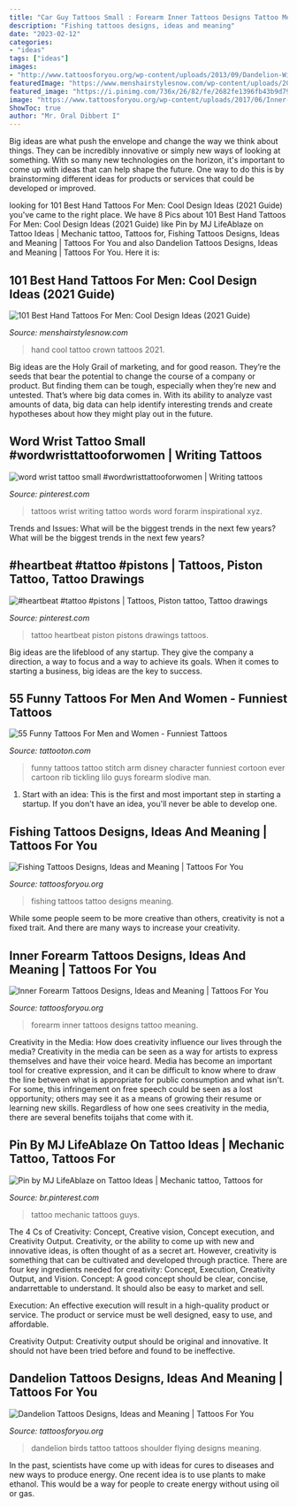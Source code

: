 ```yaml
---
title: "Car Guy Tattoos Small : Forearm Inner Tattoos Designs Tattoo Meaning"
description: "Fishing tattoos designs, ideas and meaning"
date: "2023-02-12"
categories:
- "ideas"
tags: ["ideas"]
images:
- "http://www.tattoosforyou.org/wp-content/uploads/2013/09/Dandelion-With-Birds-Tattoo.jpg"
featuredImage: "https://www.menshairstylesnow.com/wp-content/uploads/2018/07/Cool-Crown-Tattoo-on-Hand.jpg"
featured_image: "https://i.pinimg.com/736x/26/82/fe/2682fe1396fb43b9d79a576cefe72f3d.jpg"
image: "https://www.tattoosforyou.org/wp-content/uploads/2017/06/Inner-Forearm-Tattoo-Designs-for-Men.jpg"
ShowToc: true
author: "Mr. Oral Dibbert I"
---
```



Big ideas are what push the envelope and change the way we think about things. They can be incredibly innovative or simply new ways of looking at something. With so many new technologies on the horizon, it's important to come up with ideas that can help shape the future. One way to do this is by brainstorming different ideas for products or services that could be developed or improved.

	

		
looking for 101 Best Hand Tattoos For Men: Cool Design Ideas (2021 Guide) you've came to the right place. We have 8 Pics about 101 Best Hand Tattoos For Men: Cool Design Ideas (2021 Guide) like Pin by MJ LifeAblaze on Tattoo Ideas | Mechanic tattoo, Tattoos for, Fishing Tattoos Designs, Ideas and Meaning | Tattoos For You and also Dandelion Tattoos Designs, Ideas and Meaning | Tattoos For You. Here it is:
		
    
## 101 Best Hand Tattoos For Men: Cool Design Ideas (2021 Guide)

<img loading=lazy src="https://www.menshairstylesnow.com/wp-content/uploads/2018/07/Cool-Crown-Tattoo-on-Hand.jpg" onerror="this.onerror=null;this.src='https://tse3.mm.bing.net/th?id=OIP.n5BFSFlCgwOjWvTGNOKZawHaHa&amp;pid=15.1';" alt="101 Best Hand Tattoos For Men: Cool Design Ideas (2021 Guide)">

_Source: menshairstylesnow.com_

>hand cool tattoo crown tattoos 2021. 

	

Big ideas are the Holy Grail of marketing, and for good reason. They’re the seeds that bear the potential to change the course of a company or product. But finding them can be tough, especially when they’re new and untested. That’s where big data comes in. With its ability to analyze vast amounts of data, big data can help identify interesting trends and create hypotheses about how they might play out in the future.

    
## Word Wrist Tattoo Small #wordwristtattooforwomen | Writing Tattoos

<img loading=lazy src="https://i.pinimg.com/736x/26/82/fe/2682fe1396fb43b9d79a576cefe72f3d.jpg" onerror="this.onerror=null;this.src='https://tse1.mm.bing.net/th?id=OIP.EJRN4Wdm_j15gyORx_IUjwHaJ4&amp;pid=15.1';" alt="word wrist tattoo small #wordwristtattooforwomen | Writing tattoos">

_Source: pinterest.com_

>tattoos wrist writing tattoo words word forarm inspirational xyz. 

	

Trends and Issues: What will be the biggest trends in the next few years?
What will be the biggest trends in the next few years?

    
## #heartbeat #tattoo #pistons | Tattoos, Piston Tattoo, Tattoo Drawings

<img loading=lazy src="https://i.pinimg.com/736x/c4/74/71/c474712f4d9b823ed9ebc6978625a423--heartbeat-tattoos.jpg" onerror="this.onerror=null;this.src='https://tse1.mm.bing.net/th?id=OIP.DON4SZGDEHw47f8a-rU9ogHaJ3&amp;pid=15.1';" alt="#heartbeat #tattoo #pistons | Tattoos, Piston tattoo, Tattoo drawings">

_Source: pinterest.com_

>tattoo heartbeat piston pistons drawings tattoos. 

	

Big ideas are the lifeblood of any startup. They give the company a direction, a way to focus and a way to achieve its goals. When it comes to starting a business, big ideas are the key to success.

    
## 55 Funny Tattoos For Men And Women - Funniest Tattoos

<img loading=lazy src="https://tattooton.com/wp-content/uploads/2015/12/Funny-tattoos.35.jpg" onerror="this.onerror=null;this.src='https://tse2.mm.bing.net/th?id=OIP.a3IytXTkX1WeX0UhF8EcYwHaJ4&amp;pid=15.1';" alt="55 Funny Tattoos For Men and Women - Funniest Tattoos">

_Source: tattooton.com_

>funny tattoos tattoo stitch arm disney character funniest cortoon ever cartoon rib tickling lilo guys forearm slodive man. 

	

1. Start with an idea: This is the first and most important step in starting a startup. If you don't have an idea, you'll never be able to develop one. 

    
## Fishing Tattoos Designs, Ideas And Meaning | Tattoos For You

<img loading=lazy src="https://www.tattoosforyou.org/wp-content/uploads/2017/12/Fishing-Tattoo.jpg" onerror="this.onerror=null;this.src='https://tse2.mm.bing.net/th?id=OIP.jtJ-j3qyYAIgs2iLhqeSYwHaHg&amp;pid=15.1';" alt="Fishing Tattoos Designs, Ideas and Meaning | Tattoos For You">

_Source: tattoosforyou.org_

>fishing tattoos tattoo designs meaning. 

	

While some people seem to be more creative than others, creativity is not a fixed trait. And there are many ways to increase your creativity.

    
## Inner Forearm Tattoos Designs, Ideas And Meaning | Tattoos For You

<img loading=lazy src="https://www.tattoosforyou.org/wp-content/uploads/2017/06/Inner-Forearm-Tattoo-Designs-for-Men.jpg" onerror="this.onerror=null;this.src='https://tse2.mm.bing.net/th?id=OIP.WOWO6KCF9y0uRvlWZ08WZAHaLG&amp;pid=15.1';" alt="Inner Forearm Tattoos Designs, Ideas and Meaning | Tattoos For You">

_Source: tattoosforyou.org_

>forearm inner tattoos designs tattoo meaning. 

	

Creativity in the Media: How does creativity influence our lives through the media?
Creativity in the media can be seen as a way for artists to express themselves and have their voice heard. Media has become an important tool for creative expression, and it can be difficult to know where to draw the line between what is appropriate for public consumption and what isn't. For some, this infringement on free speech could be seen as a lost opportunity; others may see it as a means of growing their resume or learning new skills. Regardless of how one sees creativity in the media, there are several benefits toijahs that come with it.

    
## Pin By MJ LifeAblaze On Tattoo Ideas | Mechanic Tattoo, Tattoos For

<img loading=lazy src="https://i.pinimg.com/736x/60/80/35/60803562ce609bd99961e1dcbadc4fb5.jpg" onerror="this.onerror=null;this.src='https://tse4.mm.bing.net/th?id=OIP.rbgO3f4SX54P-E8H4twhwQHaOp&amp;pid=15.1';" alt="Pin by MJ LifeAblaze on Tattoo Ideas | Mechanic tattoo, Tattoos for">

_Source: br.pinterest.com_

>tattoo mechanic tattoos guys. 

	

The 4 Cs of Creativity: Concept, Creative vision, Concept execution, and Creativity Output.
Creativity, or the ability to come up with new and innovative ideas, is often thought of as a secret art. However, creativity is something that can be cultivated and developed through practice. There are four key ingredients needed for creativity: Concept, Execution, Creativity Output, and Vision.
Concept: A good concept should be clear, concise, andarrettable to understand. It should also be easy to market and sell.

Execution: An effective execution will result in a high-quality product or service. The product or service must be well designed, easy to use, and affordable.

Creativity Output: Creativity output should be original and innovative. It should not have been tried before and found to be ineffective.

    
## Dandelion Tattoos Designs, Ideas And Meaning | Tattoos For You

<img loading=lazy src="http://www.tattoosforyou.org/wp-content/uploads/2013/09/Dandelion-With-Birds-Tattoo.jpg" onerror="this.onerror=null;this.src='https://tse3.mm.bing.net/th?id=OIP.H5ppWwKvvB_PwtWDwuma7gHaJ4&amp;pid=15.1';" alt="Dandelion Tattoos Designs, Ideas and Meaning | Tattoos For You">

_Source: tattoosforyou.org_

>dandelion birds tattoo tattoos shoulder flying designs meaning. 

	

In the past, scientists have come up with ideas for cures to diseases and new ways to produce energy. One recent idea is to use plants to make ethanol. This would be a way for people to create energy without using oil or gas.

